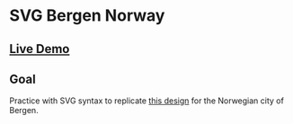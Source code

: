 # SVG Bergen Norway

## [Live Demo](https://codepen.io/borntofrappe/full/mdbEGGa)

## Goal

Practice  with SVG syntax to replicate [this design](https://dribbble.com/shots/6995258-Bergen) for the Norwegian city of Bergen.